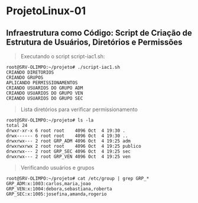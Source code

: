 # ProjetoLinux-01
## Infraestrutura como Código: Script de Criação de Estrutura de Usuários, Diretórios e Permissões

<p></p>

> Executando o script script-iac1.sh: 
````
root@SRV-OLIMPO:~/projeto# ./script-iac1.sh
CRIANDO DIRETORIOS
CRIANDO GRUPOS
APLICANDO PERMISSIONAMENTOS
CRIANDO USUARIOS DO GRUPO ADM
CRIANDO USUARIOS DO GRUPO VEN
CRIANDO USUARIOS DO GRUPO SEC
````
> Lista diretórios para verificar permissionamento
````
root@SRV-OLIMPO:~/projeto# ls -la
total 24
drwxr-xr-x 6 root root    4096 Oct  4 19:30 .
drwx------ 6 root root    4096 Oct  4 19:30 ..
drwxrwx--- 2 root GRP_ADM 4096 Oct  4 19:25 adm
drwxrwxrwx 2 root root    4096 Oct  4 19:25 publico
drwxrwx--- 2 root GRP_SEC 4096 Oct  4 19:25 sec
drwxrwx--- 2 root GRP_VEN 4096 Oct  4 19:25 ven
````

> Verificando usuários e grupos 
````
root@SRV-OLIMPO:~/projeto# cat /etc/group | grep GRP_*
GRP_ADM:x:1003:carlos,maria,joao
GRP_VEN:x:1004:debora,sebastiana,roberta
GRP_SEC:x:1005:josefina,amanda,rogerio
````